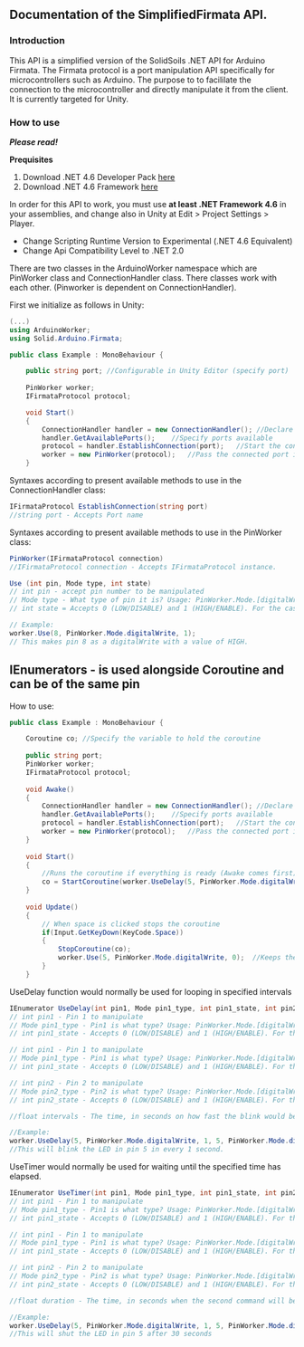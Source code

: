 ## Documentation of the SimplifiedFirmata API.

### Introduction
This API is a simplified version of the SolidSoils .NET API for Arduino Firmata. The Firmata protocol is a port manipulation API specifically for microcontrollers such as Arduino.
The purpose to to facililate the connection to the microcontroller and directly manipulate it from the client. It is currently targeted for Unity.

### How to use


***Please read!***

**Prequisites**

1. Download .NET 4.6 Developer Pack [here](https://www.microsoft.com/en-us/download/details.aspx?id=48136)
2. Download .NET 4.6 Framework [here](https://www.microsoft.com/en-us/download/details.aspx?id=48137)

In order for this API to work, you must use **at least .NET Framework 4.6** in your assemblies, and change also in Unity at Edit > Project Settings > Player. 

- Change Scripting Runtime Version to Experimental (.NET 4.6 Equivalent)
- Change Api Compatibility Level to .NET 2.0


There are two classes in the ArduinoWorker namespace which are PinWorker class and ConnectionHandler class. There classes work with each other. (Pinworker is dependent on ConnectionHandler).

First we initialize as follows in Unity:

```C#
(...)
using ArduinoWorker;
using Solid.Arduino.Firmata;

public class Example : MonoBehaviour {

    public string port; //Configurable in Unity Editor (specify port)
    
    PinWorker worker; 
    IFirmataProtocol protocol;

    void Start()
    {
        ConnectionHandler handler = new ConnectionHandler(); //Declare the ConnectionHandler class
        handler.GetAvailablePorts();    //Specify ports available
        protocol = handler.EstablishConnection(port);   //Start the connection based on the port with fixed baud rate of 9600
        worker = new PinWorker(protocol);   //Pass the connected port into PinWorker class
    }
```

Syntaxes according to present available methods to use in the ConnectionHandler class:

```C#
IFirmataProtocol EstablishConnection(string port) 
//string port - Accepts Port name
```

Syntaxes according to present available methods to use in the PinWorker class:

```C#
PinWorker(IFirmataProtocol connection)
//IFirmataProtocol connection - Accepts IFirmataProtocol instance.

Use (int pin, Mode type, int state) 
// int pin - accept pin number to be manipulated
// Mode type - What type of pin it is? Usage: PinWorker.Mode.[digitalWrite, digitalRead, analogWrite, analogRead]
// int state = Accepts 0 (LOW/DISABLE) and 1 (HIGH/ENABLE). For the case of analogWrite, any values can be sent from 0 - 1023.

// Example:
worker.Use(8, PinWorker.Mode.digitalWrite, 1);
// This makes pin 8 as a digitalWrite with a value of HIGH.
```

## IEnumerators - is used alongside Coroutine and can be of the same pin


How to use:

```C#
public class Example : MonoBehaviour {

    Coroutine co; //Specify the variable to hold the coroutine
	
	public string port;
    PinWorker worker;
    IFirmataProtocol protocol;
	
	void Awake()
    {
		ConnectionHandler handler = new ConnectionHandler(); //Declare the ConnectionHandler class
        handler.GetAvailablePorts();    //Specify ports available
        protocol = handler.EstablishConnection(port);   //Start the connection based on the port with fixed baud rate of 9600
        worker = new PinWorker(protocol);   //Pass the connected port into PinWorker class
    }
	
	void Start() 
	{
		//Runs the coroutine if everything is ready (Awake comes first)
        co = StartCoroutine(worker.UseDelay(5, PinWorker.Mode.digitalWrite, 1, 5, PinWorker.Mode.digitalWrite, 0, 1.0f));
	}
	
	void Update()
    {
		// When space is clicked stops the coroutine
        if(Input.GetKeyDown(KeyCode.Space)) 
		{
			StopCoroutine(co);
			worker.Use(5, PinWorker.Mode.digitalWrite, 0);	//Keeps the LED off
		}
    }
```

UseDelay function would normally be used for looping in specified intervals


```C#
IEnumerator UseDelay(int pin1, Mode pin1_type, int pin1_state, int pin2, Mode pin2_type, int pin2_state, float intervals)
// int pin1 - Pin 1 to manipulate
// Mode pin1_type - Pin1 is what type? Usage: PinWorker.Mode.[digitalWrite, digitalRead, analogWrite, analogRead]
// int pin1_state - Accepts 0 (LOW/DISABLE) and 1 (HIGH/ENABLE). For the case of analogWrite, any values can be sent from 0 - 1023.

// int pin1 - Pin 1 to manipulate
// Mode pin1_type - Pin1 is what type? Usage: PinWorker.Mode.[digitalWrite, digitalRead, analogWrite, analogRead]
// int pin1_state - Accepts 0 (LOW/DISABLE) and 1 (HIGH/ENABLE). For the case of analogWrite, any values can be sent from 0 - 1023.

// int pin2 - Pin 2 to manipulate
// Mode pin2_type - Pin2 is what type? Usage: PinWorker.Mode.[digitalWrite, digitalRead, analogWrite, analogRead]
// int pin2_state - Accepts 0 (LOW/DISABLE) and 1 (HIGH/ENABLE). For the case of analogWrite, any values can be sent from 0 - 1023.

//float intervals - The time, in seconds on how fast the blink would be.

//Example:
worker.UseDelay(5, PinWorker.Mode.digitalWrite, 1, 5, PinWorker.Mode.digitalWrite, 0, 1.0f);
//This will blink the LED in pin 5 in every 1 second.
```

UseTimer would normally be used for waiting until the specified time has elapsed.


```C#
IEnumerator UseTimer(int pin1, Mode pin1_type, int pin1_state, int pin2, Mode pin2_type, int pin2_state, float duration)
// int pin1 - Pin 1 to manipulate
// Mode pin1_type - Pin1 is what type? Usage: PinWorker.Mode.[digitalWrite, digitalRead, analogWrite, analogRead]
// int pin1_state - Accepts 0 (LOW/DISABLE) and 1 (HIGH/ENABLE). For the case of analogWrite, any values can be sent from 0 - 1023.

// int pin1 - Pin 1 to manipulate
// Mode pin1_type - Pin1 is what type? Usage: PinWorker.Mode.[digitalWrite, digitalRead, analogWrite, analogRead]
// int pin1_state - Accepts 0 (LOW/DISABLE) and 1 (HIGH/ENABLE). For the case of analogWrite, any values can be sent from 0 - 1023.

// int pin2 - Pin 2 to manipulate
// Mode pin2_type - Pin2 is what type? Usage: PinWorker.Mode.[digitalWrite, digitalRead, analogWrite, analogRead]
// int pin2_state - Accepts 0 (LOW/DISABLE) and 1 (HIGH/ENABLE). For the case of analogWrite, any values can be sent from 0 - 1023.

//float duration - The time, in seconds when the second command will be executed.

//Example:
worker.UseDelay(5, PinWorker.Mode.digitalWrite, 1, 5, PinWorker.Mode.digitalWrite, 0, 30.0f);
//This will shut the LED in pin 5 after 30 seconds 
```

